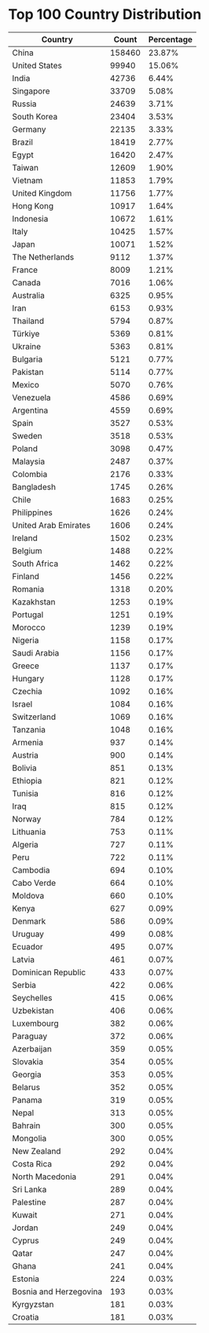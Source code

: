 # Top 100 Country Distribution
| Country | Count | Percentage |
|----|----|----|
| China | 158460 | 23.87% |
| United States | 99940 | 15.06% |
| India | 42736 | 6.44% |
| Singapore | 33709 | 5.08% |
| Russia | 24639 | 3.71% |
| South Korea | 23404 | 3.53% |
| Germany | 22135 | 3.33% |
| Brazil | 18419 | 2.77% |
| Egypt | 16420 | 2.47% |
| Taiwan | 12609 | 1.90% |
| Vietnam | 11853 | 1.79% |
| United Kingdom | 11756 | 1.77% |
| Hong Kong | 10917 | 1.64% |
| Indonesia | 10672 | 1.61% |
| Italy | 10425 | 1.57% |
| Japan | 10071 | 1.52% |
| The Netherlands | 9112 | 1.37% |
| France | 8009 | 1.21% |
| Canada | 7016 | 1.06% |
| Australia | 6325 | 0.95% |
| Iran | 6153 | 0.93% |
| Thailand | 5794 | 0.87% |
| Türkiye | 5369 | 0.81% |
| Ukraine | 5363 | 0.81% |
| Bulgaria | 5121 | 0.77% |
| Pakistan | 5114 | 0.77% |
| Mexico | 5070 | 0.76% |
| Venezuela | 4586 | 0.69% |
| Argentina | 4559 | 0.69% |
| Spain | 3527 | 0.53% |
| Sweden | 3518 | 0.53% |
| Poland | 3098 | 0.47% |
| Malaysia | 2487 | 0.37% |
| Colombia | 2176 | 0.33% |
| Bangladesh | 1745 | 0.26% |
| Chile | 1683 | 0.25% |
| Philippines | 1626 | 0.24% |
| United Arab Emirates | 1606 | 0.24% |
| Ireland | 1502 | 0.23% |
| Belgium | 1488 | 0.22% |
| South Africa | 1462 | 0.22% |
| Finland | 1456 | 0.22% |
| Romania | 1318 | 0.20% |
| Kazakhstan | 1253 | 0.19% |
| Portugal | 1251 | 0.19% |
| Morocco | 1239 | 0.19% |
| Nigeria | 1158 | 0.17% |
| Saudi Arabia | 1156 | 0.17% |
| Greece | 1137 | 0.17% |
| Hungary | 1128 | 0.17% |
| Czechia | 1092 | 0.16% |
| Israel | 1084 | 0.16% |
| Switzerland | 1069 | 0.16% |
| Tanzania | 1048 | 0.16% |
| Armenia | 937 | 0.14% |
| Austria | 900 | 0.14% |
| Bolivia | 851 | 0.13% |
| Ethiopia | 821 | 0.12% |
| Tunisia | 816 | 0.12% |
| Iraq | 815 | 0.12% |
| Norway | 784 | 0.12% |
| Lithuania | 753 | 0.11% |
| Algeria | 727 | 0.11% |
| Peru | 722 | 0.11% |
| Cambodia | 694 | 0.10% |
| Cabo Verde | 664 | 0.10% |
| Moldova | 660 | 0.10% |
| Kenya | 627 | 0.09% |
| Denmark | 586 | 0.09% |
| Uruguay | 499 | 0.08% |
| Ecuador | 495 | 0.07% |
| Latvia | 461 | 0.07% |
| Dominican Republic | 433 | 0.07% |
| Serbia | 422 | 0.06% |
| Seychelles | 415 | 0.06% |
| Uzbekistan | 406 | 0.06% |
| Luxembourg | 382 | 0.06% |
| Paraguay | 372 | 0.06% |
| Azerbaijan | 359 | 0.05% |
| Slovakia | 354 | 0.05% |
| Georgia | 353 | 0.05% |
| Belarus | 352 | 0.05% |
| Panama | 319 | 0.05% |
| Nepal | 313 | 0.05% |
| Bahrain | 300 | 0.05% |
| Mongolia | 300 | 0.05% |
| New Zealand | 292 | 0.04% |
| Costa Rica | 292 | 0.04% |
| North Macedonia | 291 | 0.04% |
| Sri Lanka | 289 | 0.04% |
| Palestine | 287 | 0.04% |
| Kuwait | 271 | 0.04% |
| Jordan | 249 | 0.04% |
| Cyprus | 249 | 0.04% |
| Qatar | 247 | 0.04% |
| Ghana | 241 | 0.04% |
| Estonia | 224 | 0.03% |
| Bosnia and Herzegovina | 193 | 0.03% |
| Kyrgyzstan | 181 | 0.03% |
| Croatia | 181 | 0.03% |

